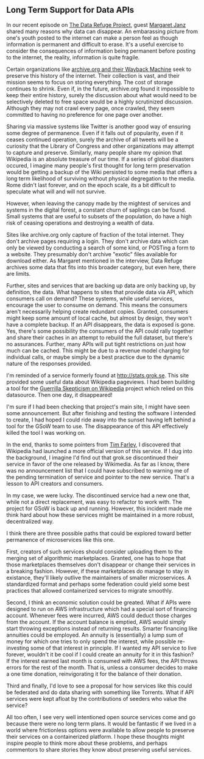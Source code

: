 ## Long Term Support for Data APIs

In our recent episode on [The Data Refuge Project](https://dataskeptic.com/blog/episodes/2017/the-data-refuge-project), guest [Margaret Janz](https://twitter.com/MargaretJanz) shared many reasons why data can disappear.  An embarassing picture from one's youth posted to the internet can make a person feel as though information is permanent and difficult to erase.  It's a useful exercise to consider the consequences of information being permanent before posting to the internet, the reality, information is quite fragile.

Certain organizations like [archive.org and their Wayback Machine](https://archive.org/) seek to preserve this history of the internet.  Their collection is vast, and their mission seems to focus on storing everything.  The cost of storage continues to shrink.  Even if, in the future, archive.org found it impossible to keep their entire history, surely the discussion about what would need to be selectively deleted to free space would be a highly scrutinized discussion.  Although they may not crawl every page, once crawled, they seem committed to having no preference for one page over another.

Sharing via massive systems like Twitter is another good way of ensuring some degree of permanence.  Even if it falls out of popularity, even if it ceases continued operation, surely the archive of all tweets will be a curiosity that the Library of Congress and other organizations may attempt to capture and preserve.  Similarly, many people share my opinion that Wikipedia is an absolute treasure of our time.  If a series of global disasters occured, I imagine many people's first thought for long term preservation would be getting a backup of the Wiki persisted to some media that offers a long term likelihood of surviving without physical degregation to the media.  Rome didn't last forever, and on the epoch scale, its a bit difficult to speculate what will and will not survive.

However, when leaving the canopy made by the mightest of services and systems in the digital forest, a constant churn of saplings can be found.  Small systems that are useful to subsets of the population, do have a high risk of ceasing operations and destroying a wealth of data.

Sites like archive.org only capture of fraction of the total internet.  They don't archive pages requiring a login.  They don't archive data which can only be viewed by conducting a search of some kind, or POSTing a form to a website.  They presumably don't archive "exotic" files available for download either.  As Margaret mentioned in the interview, Data Refuge archives some data that fits into this broader category, but even here, there are limits.

Further, sites and services that are backing up data are only backing up, by definition, the data.  What happens to sites that provide data via API, which consumers call on demand?  These systems, while useful services, encourage the user to consume on demand.  This means the consumers aren't necessarily helping create redundant copies.  Granted, consumers might keep some amount of local cache, but almost by design, they won't have a complete backup.  If an API disappears, the data is exposed is gone.  Yes, there's some possibility the consumers of the API could rally together and share their caches in an attempt to rebuild the full dataset, but there's no assurances.  Further, many APIs will put tight restrictions on just how much can be cached.  This might be due to a revenue model charging for individual calls, or maybe simply be a best practice due to the dynamic nature of the responses provided.

I'm reminded of a service formerly found at http://stats.grok.se.  This site provided some useful data about Wikipedia pageviews.  I had been building a tool for the [Guerrilla Skepticism on Wikipedia](http://guerrillaskepticismonwikipedia.blogspot.com/) project which relied on this datasource.  Then one day, it disappeared!

I'm sure if I had been checking that project's main site, I might have seen some announcement.  But after finishing and testing the software I intended to create, I had hoped I could ride away into the sunset having left behind a tool for the GSoW team to use.  The disappearance of this API effectively killed the tool I was working on.

In the end, thanks to some pointers from [Tim Farley](https://skeptools.wordpress.com/), I discovered that Wikipedia had launched a more official version of this service.  If I dug into the background, I imagine I'd find out that grok.se discontinued their service in favor of the one released by Wikimedia.  As far as I know, there was no announcement list that I could have subscribed to warning me of the pending termination of service and pointer to the new service.  That's a lesson to API creators and consumers.

In my case, we were lucky.  The discontinued service had a new one that, while not a direct replacement, was easy to refactor to work with.  The project for GSoW is back up and running.  However, this incident made me think hard about how these services might be maintained in a more robust, decentralized way.

I think there are three possible paths that could be explored toward better permanence of microservices like this one.

First, creators of such services should consider uploading them to the merging set of algorithmic marketplaces.  Granted, one has to hope that those marketplaces themselves don't disappear or change their services in a breaking fashion.  However, if these marketplaces do manage to stay in existance, they'll likely outlive the maintainers of smaller microservices.  A standardized format and perhaps some federation could yield some best practices that allowed containerized services to migrate smoothly.

Second, I think an economic solution could be greated.  What if APIs were designed to run on AWS infrastructure which had a special sort of financing account.  Whenever fees were incurred, AWS could deduct those charges from the account.  If the account balance is emptied, AWS would simply start throwing exceptions instead of returning results.  Smarter financing like annuities could be employed.  An annuity is (essentially) a lump sum of money for which one tries to only spend the interest, while possible re-investing some of that interest in principle.  If I wanted my API service to live forever, wouldn't it be cool if I could create an annuity for it in this fashion?  If the interest earned last month is consumed with AWS fees, the API throws errors for the rest of the month.  That is, unless a consumer decides to make a one time donation, reinvigorating it for the balance of their donation.

Third and finally, I'd love to see a proposal for how services like this could be federated and do data sharing with something like Torrents.  What if API services were kept afloat by the contributions of seeders who value the service?

All too often, I see very well intentioned open source services come and go because there were no long term plans.  It would be fantastic if we lived in a world where frictionless options were available to allow people to preserve their services on a containerized platform.  I hope these thoughts might inspire people to think more about these problems, and perhaps commentors to share stories they know about preserving useful services.